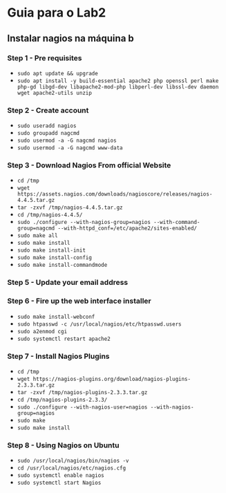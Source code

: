 # Guia para o Lab2


## Instalar nagios na máquina b

### Step 1 - Pre requisites
- `sudo apt update && upgrade`
- `sudo apt install -y build-essential apache2 php openssl perl make php-gd libgd-dev libapache2-mod-php libperl-dev libssl-dev daemon wget apache2-utils unzip`
### Step 2 - Create account
- `sudo useradd nagios`
- `sudo groupadd nagcmd`
- `sudo usermod -a -G nagcmd nagios`
- `sudo usermod -a -G nagcmd www-data`
### Step 3 - Download Nagios From official Website
- `cd /tmp`
- `wget https://assets.nagios.com/downloads/nagioscore/releases/nagios-4.4.5.tar.gz`
- `tar -zxvf /tmp/nagios-4.4.5.tar.gz`
- `cd /tmp/nagios-4.4.5/`
- `sudo ./configure --with-nagios-group=nagios --with-command-group=nagcmd --with-httpd_conf=/etc/apache2/sites-enabled/`
- `sudo make all`
- `sudo make install`
- `sudo make install-init`
- `sudo make install-config`
- `sudo make install-commandmode`

### Step 5 - Update your email address


### Step 6 - Fire up the web interface installer


- `sudo make install-webconf`
- `sudo htpasswd -c /usr/local/nagios/etc/htpasswd.users`
- `sudo a2enmod cgi`
- `sudo systemctl restart apache2`

### Step 7 - Install Nagios Plugins

- `cd /tmp`
- `wget https://nagios-plugins.org/download/nagios-plugins-2.3.3.tar.gz`
- `tar -zxvf /tmp/nagios-plugins-2.3.3.tar.gz`
- `cd /tmp/nagios-plugins-2.3.3/`
- `sudo ./configure --with-nagios-user=nagios --with-nagios-group=nagios`
- `sudo make`
- `sudo make install`

### Step 8 - Using Nagios on Ubuntu

- `sudo /usr/local/nagios/bin/nagios -v`
- `cd /usr/local/nagios/etc/nagios.cfg`
- `sudo systemctl enable nagios`
- `sudo systemctl start Nagios`
